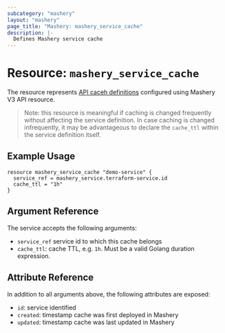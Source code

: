 ```yaml
---
subcategory: "mashery"
layout: "mashery"
page_title: "Mashery: mashery_service_cache"
description: |-
  Defines Mashery service cache
---
```


# Resource: `mashery_service_cache`

The resource represents [API caceh definitions](https://support.mashery.com/docs/read/mashery_api/30/resources/services/cache)
configured using Mashery V3 API resource. 

> Note: this resource is meaningful if caching is changed frequently without affecting
> the service definition. In case caching is changed infrequently, it may be 
> advantageous to declare the `cache_ttl` within the service definition itself.


## Example Usage

```hcl
resource mashery_service_cache "demo-service" {
  service_ref = mashery_service.terraform-service.id
  cache_ttl = "1h"
}
```

## Argument Reference
The service accepts the following arguments:
- `service_ref` service id to which this cache belongs
- `cache_ttl`: cache TTL, e.g. `1h`. Must be a valid Golang duration expression.


## Attribute Reference

In addition to all arguments above, the following attributes are exposed:

* `id`: service identified
* `created`: timestamp cache was first deployed in Mashery
* `updated`: timestamp cache was last updated in Mashery
